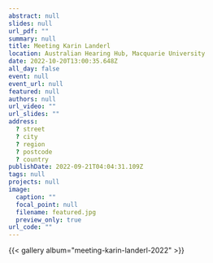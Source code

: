```yaml
---
abstract: null
slides: null
url_pdf: ""
summary: null
title: Meeting Karin Landerl
location: Australian Hearing Hub, Macquarie University
date: 2022-10-20T13:00:35.648Z
all_day: false
event: null
event_url: null
featured: null
authors: null
url_video: ""
url_slides: ""
address:
  ? street
  ? city
  ? region
  ? postcode
  ? country
publishDate: 2022-09-21T04:04:31.109Z
tags: null
projects: null
image:
  caption: ""
  focal_point: null
  filename: featured.jpg
  preview_only: true
url_code: ""
---
```


{{< gallery album="meeting-karin-landerl-2022" >}}
